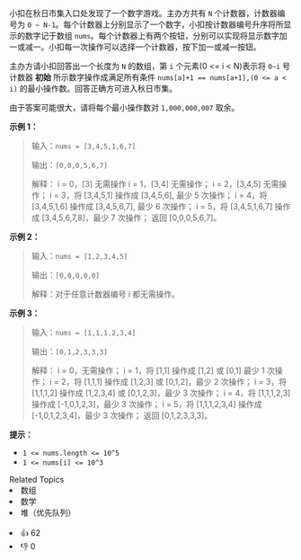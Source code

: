 小扣在秋日市集入口处发现了一个数字游戏。主办方共有 `N` 个计数器，计数器编号为 `0 ~ N-1`。每个计数器上分别显示了一个数字，小扣按计数器编号升序将所显示的数字记于数组 `nums`。每个计数器上有两个按钮，分别可以实现将显示数字加一或减一。小扣每一次操作可以选择一个计数器，按下加一或减一按钮。

主办方请小扣回答出一个长度为 `N` 的数组，第 `i` 个元素(0 <= i < N)表示将 `0~i` 号计数器 **初始** 所示数字操作成满足所有条件 `nums[a]+1 == nums[a+1],(0 <= a < i)` 的最小操作数。回答正确方可进入秋日市集。

由于答案可能很大，请将每个最小操作数对 `1,000,000,007` 取余。

**示例 1：**

> 输入：`nums = [3,4,5,1,6,7]`
>
> 输出：`[0,0,0,5,6,7]`
>
> 解释：
> i = 0，[3] 无需操作
> i = 1，[3,4] 无需操作；
> i = 2，[3,4,5] 无需操作；
> i = 3，将 [3,4,5,1] 操作成 [3,4,5,6], 最少 5 次操作；
> i = 4，将 [3,4,5,1,6] 操作成 [3,4,5,6,7], 最少 6 次操作；
> i = 5，将 [3,4,5,1,6,7] 操作成 [3,4,5,6,7,8]，最少 7 次操作；
> 返回 [0,0,0,5,6,7]。

**示例 2：**

> 输入：`nums = [1,2,3,4,5]`
>
> 输出：`[0,0,0,0,0]`
>
> 解释：对于任意计数器编号 i 都无需操作。

**示例 3：**

> 输入：`nums = [1,1,1,2,3,4]`
>
> 输出：`[0,1,2,3,3,3]`
>
> 解释：
> i = 0，无需操作；
> i = 1，将 [1,1] 操作成 [1,2] 或 [0,1] 最少 1 次操作；
> i = 2，将 [1,1,1] 操作成 [1,2,3] 或 [0,1,2]，最少 2 次操作；
> i = 3，将 [1,1,1,2] 操作成 [1,2,3,4] 或 [0,1,2,3]，最少 3 次操作；
> i = 4，将 [1,1,1,2,3] 操作成 [-1,0,1,2,3]，最少 3 次操作；
> i = 5，将 [1,1,1,2,3,4] 操作成 [-1,0,1,2,3,4]，最少 3 次操作；
> 返回 [0,1,2,3,3,3]。

**提示：**
- `1 <= nums.length <= 10^5`
- `1 <= nums[i] <= 10^3`

<div><div>Related Topics</div><div><li>数组</li><li>数学</li><li>堆（优先队列）</li></div></div><br><div><li>👍 62</li><li>👎 0</li></div>